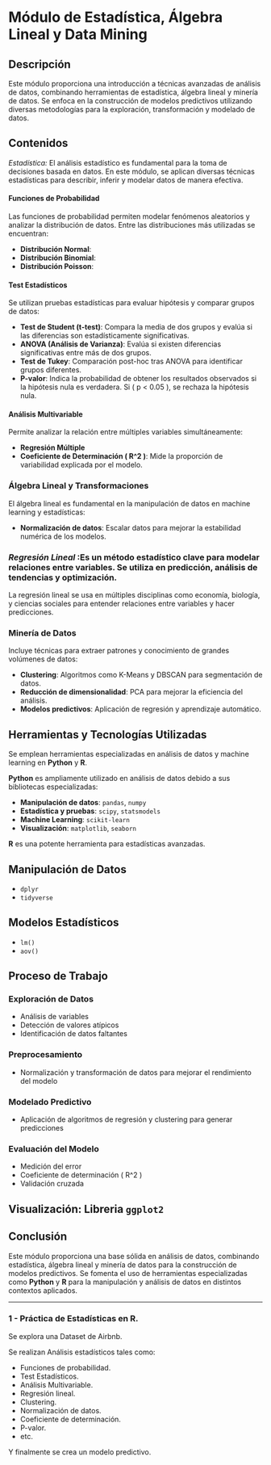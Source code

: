 # Módulo de Estadística, Álgebra Lineal y Data Mining  

## Descripción  
Este módulo proporciona una introducción a técnicas avanzadas de análisis de datos, combinando herramientas de estadística, álgebra lineal y minería de datos. Se enfoca en la construcción de modelos predictivos utilizando diversas metodologías para la exploración, transformación y modelado de datos.  

## Contenidos  

 _Estadística:_  El análisis estadístico es fundamental para la toma de decisiones basada en datos. En este módulo, se aplican diversas técnicas estadísticas para describir, inferir y modelar datos de manera efectiva.
  

#### Funciones de Probabilidad  
Las funciones de probabilidad permiten modelar fenómenos aleatorios y analizar la distribución de datos. Entre las distribuciones más utilizadas se encuentran:  
- **Distribución Normal**:  
- **Distribución Binomial**:  
- **Distribución Poisson**:  
 
#### Test Estadísticos  
Se utilizan pruebas estadísticas para evaluar hipótesis y comparar grupos de datos:  
- **Test de Student (t-test)**: Compara la media de dos grupos y evalúa si las diferencias son estadísticamente significativas.  
 - **ANOVA (Análisis de Varianza)**: Evalúa si existen diferencias significativas entre más de dos grupos.  
- **Test de Tukey**: Comparación post-hoc tras ANOVA para identificar grupos diferentes.  
- **P-valor**: Indica la probabilidad de obtener los resultados observados si la hipótesis nula es verdadera. Si \( p < 0.05 \), se rechaza la hipótesis nula.  

#### Análisis Multivariable  
Permite analizar la relación entre múltiples variables simultáneamente:  
- **Regresión Múltiple**  
- **Coeficiente de Determinación \( R^2 \)**: Mide la proporción de variabilidad explicada por el modelo.  

  
### Álgebra Lineal y Transformaciones  
El álgebra lineal es fundamental en la manipulación de datos en machine learning y estadísticas:  
- **Normalización de datos**:  Escalar datos para mejorar la estabilidad numérica de los modelos. 

### _Regresión Lineal_ :Es un método estadístico clave para modelar relaciones entre variables. Se utiliza en predicción, análisis de tendencias y optimización.  
La regresión lineal se usa en múltiples disciplinas como economía, biología, y ciencias sociales para entender relaciones entre variables y hacer predicciones.  

### Minería de Datos  
Incluye técnicas para extraer patrones y conocimiento de grandes volúmenes de datos:  
- **Clustering**: Algoritmos como K-Means y DBSCAN para segmentación de datos.  
- **Reducción de dimensionalidad**: PCA para mejorar la eficiencia del análisis.  
- **Modelos predictivos**: Aplicación de regresión y aprendizaje automático.  

## Herramientas y Tecnologías Utilizadas  
Se emplean herramientas especializadas en análisis de datos y machine learning en **Python** y **R**.  

**Python** es ampliamente utilizado en análisis de datos debido a sus bibliotecas especializadas: 
- **Manipulación de datos**: `pandas`, `numpy`  
- **Estadística y pruebas**: `scipy`, `statsmodels`  
- **Machine Learning**: `scikit-learn`  
- **Visualización**: `matplotlib`, `seaborn`

**R** es una potente herramienta para estadísticas avanzadas.  

## Manipulación de Datos  
- `dplyr`  
- `tidyverse`  

## Modelos Estadísticos  
- `lm()`  
- `aov()`  

## Proceso de Trabajo  

### Exploración de Datos  
- Análisis de variables  
- Detección de valores atípicos  
- Identificación de datos faltantes  

### Preprocesamiento  
- Normalización y transformación de datos para mejorar el rendimiento del modelo  

### Modelado Predictivo  
- Aplicación de algoritmos de regresión y clustering para generar predicciones  

### Evaluación del Modelo  
- Medición del error  
- Coeficiente de determinación \( R^2 \)  
- Validación cruzada  

## Visualización: Libreria `ggplot2`  


## Conclusión  
Este módulo proporciona una base sólida en análisis de datos, combinando estadística, álgebra lineal y minería de datos para la construcción de modelos predictivos. Se fomenta el uso de herramientas especializadas como **Python** y **R** para la manipulación y análisis de datos en distintos contextos aplicados.

 ---


<h3>1 - Práctica de Estadísticas en R.</h1>
    <p>Se explora una Dataset de Airbnb.</p>
    <p>Se realizan Análisis estadísticos tales como:</p>
    <ul>
        <li>Funciones de probabilidad.</li>
        <li>Test Estadísticos.</li>
        <li>Análisis Multivariable.</li>
        <li>Regresión lineal.</li>
        <li>Clustering.</li>
        <li>Normalización de datos.</li>
        <li>Coeficiente de determinación.</li>
        <li>P-valor.</li>
        <li>etc.</li>
    </ul>
    <p>Y finalmente se crea un modelo predictivo.</p>
   
    
